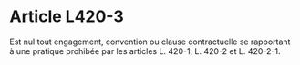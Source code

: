# Article L420-3

Est nul tout engagement, convention ou clause contractuelle se rapportant à une pratique prohibée par les articles L. 420-1, L. 420-2 et L. 420-2-1.
